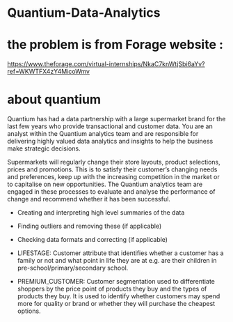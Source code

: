 # Quantium-Data-Analytics
# the problem is from Forage website :
https://www.theforage.com/virtual-internships/NkaC7knWtjSbi6aYv?ref=WKWTFX4zY4MicoWmv

# about quantium 
Quantium has had a data partnership with a large supermarket brand for the last few years who provide transactional and customer data. You are an analyst within the Quantium analytics team and are responsible for delivering highly valued data analytics and insights to help the business make strategic decisions. 

Supermarkets will regularly change their store layouts, product selections, prices and promotions. This is to satisfy their customer’s changing needs and preferences, keep up with the increasing competition in the market or to capitalise on new opportunities. The Quantium analytics team are engaged in these processes to evaluate and analyse the performance of change and recommend whether it has been successful.

- Creating and interpreting high level summaries of the data
- Finding outliers and removing these (if applicable)
- Checking data formats and correcting (if applicable)

- LIFESTAGE: Customer attribute that identifies whether a customer has a family or not and what point in life they are at e.g. are their children in pre-school/primary/secondary school.

- PREMIUM_CUSTOMER: Customer segmentation used to differentiate shoppers by the price point of products they buy and the types of products they buy. It is used to identify whether customers may spend more for quality or brand or whether they will purchase the cheapest options.
